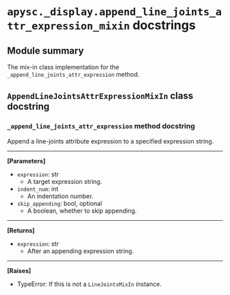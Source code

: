 # `apysc._display.append_line_joints_attr_expression_mixin` docstrings

## Module summary

The mix-in class implementation for the `_append_line_joints_attr_expression` method.

## `AppendLineJointsAttrExpressionMixIn` class docstring

### `_append_line_joints_attr_expression` method docstring

Append a line-joints attribute expression to a specified expression string.<hr>

**[Parameters]**

- `expression`: str
  - A target expression string.
- `indent_num`: int
  - An indentation number.
- `skip_appending`: bool, optional
  - A boolean, whether to skip appending.

<hr>

**[Returns]**

- `expression`: str
  - After an appending expression string.

<hr>

**[Raises]**

- TypeError: If this is not a `LineJointsMixIn` instance.